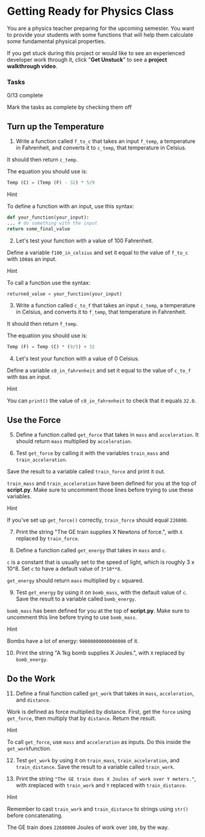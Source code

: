 # Getting Ready for Physics Class

You are a physics teacher preparing for the upcoming semester. You want to provide your students with some functions that will help them calculate some fundamental physical properties.

If you get stuck during this project or would like to see an experienced developer work through it, click "**Get Unstuck**" to see a **project walkthrough video**.

### Tasks

0/13 complete

Mark the tasks as complete by checking them off

## Turn up the Temperature

1. Write a function called `f_to_c` that takes an input `f_temp`, a temperature in Fahrenheit, and converts it to `c_temp`, that temperature in Celsius.

It should then return `c_temp`.

The equation you should use is:

```py
Temp (C) = (Temp (F) - 32) * 5/9
```

Hint

To define a function with an input, use this syntax:

```py
def your_function(your_input):
... # do something with the input
return some_final_value
```

2. Let's test your function with a value of 100 Fahrenheit.

Define a variable `f100_in_celsius` and set it equal to the value of `f_to_c` with `100`as an input.

Hint

To call a function use the syntax:

```py
returned_value = your_function(your_input)
```

3. Write a function called `c_to_f` that takes an input `c_temp`, a temperature in Celsius, and converts it to `f_temp`, that temperature in Fahrenheit.

It should then return `f_temp`.

The equation you should use is:

```py
Temp (F) = Temp (C) * (9/5) + 32
```

4. Let's test your function with a value of 0 Celsius.

Define a variable `c0_in_fahrenheit` and set it equal to the value of `c_to_f` with `0`as an input.

Hint

You can `print()` the value of `c0_in_fahrenheit` to check that it equals `32.0`.

## Use the Force

5. Define a function called `get_force` that takes in `mass` and `acceleration`. It should return `mass` multiplied by `acceleration`.

6. Test `get_force` by calling it with the variables `train_mass` and `train_acceleration`.

Save the result to a variable called `train_force` and print it out.

`train_mass` and `train_acceleration` have been defined for you at the top of **script.py**. Make sure to uncomment those lines before trying to use these variables.

Hint

If you've set up `get_force()` correctly, `train_force` should equal `226800`.

7. Print the string "The GE train supplies X Newtons of force.", with `X` replaced by `train_force`.

8. Define a function called `get_energy` that takes in `mass` and `c`.

`c` is a constant that is usually set to the speed of light, which is roughly 3 x 10^8. Set `c` to have a default value of `3*10**8`.

`get_energy` should return `mass` multiplied by `c` squared.

9. Test `get_energy` by using it on `bomb_mass`, with the default value of `c`. Save the result to a variable called `bomb_energy`.

`bomb_mass` has been defined for you at the top of **script.py**. Make sure to uncomment this line before trying to use `bomb_mass`.

Hint

Bombs have a lot of energy: `90000000000000000` of it.

10. Print the string "A 1kg bomb supplies X Joules.", with `X` replaced by `bomb_energy`.

## Do the Work

11. Define a final function called `get_work` that takes in `mass`, `acceleration`, and `distance`.

Work is defined as force multiplied by distance. First, get the `force` using `get_force`, then multiply that by `distance`. Return the result.

Hint

To call `get_force`, use `mass` and `acceleration` as inputs. Do this inside the `get_work`function.

12. Test `get_work` by using it on `train_mass`, `train_acceleration`, and `train_distance`. Save the result to a variable called `train_work`.

13. Print the string `"The GE train does X Joules of work over Y meters."`, with `X`replaced with `train_work` and `Y` replaced with `train_distance`.

Hint

Remember to cast `train_work` and `train_distance` to strings using `str()` before concatenating.

The GE train does `22680000` Joules of work over `100`, by the way.